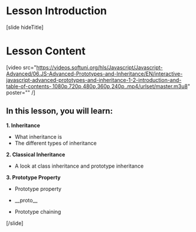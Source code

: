 # Lesson Introduction

[slide hideTitle]

# Lesson Content

[video src="https://videos.softuni.org/hls/Javascript/Javascript-Advanced/06.JS-Advanced-Prototypes-and-Inheritance/EN/interactive-javascript-advanced-prototypes-and-inheritance-1-2-introduction-and-table-of-contents-,1080p,720p,480p,360p,240p,.mp4/urlset/master.m3u8" poster="" /]

## In this lesson, you will learn:

**1. Inheritance**

-  What inheritance is
-  The different types of inheritance

**2. Classical Inheritance**

-  A look at class inheritance and prototype inheritance

**3. Prototype Property**

-  Prototype property

- \_\_proto\_\_

- Prototype chaining

[/slide]
